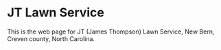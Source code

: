 # JT Lawn Service
This is the web page for JT (James Thompson) Lawn Service, New Bern, Creven county, North Carolina.
